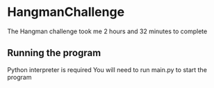 # HangmanChallenge

The Hangman challenge took me 2 hours and 32 minutes to complete

## Running the program

Python interpreter is required
You will need to run main.py to start the program
